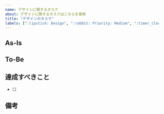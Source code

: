 ```yaml
---
name: デザインに関するタスク
about: デザインに関するタスクはこちらを使用
title: "デザインのタスク"
labels: [":lipstick: Design", ":rabbit: Priority: Medium", ":timer_clock: Story Points: 1"]
---
```


## As-Is
<!-- 現状の問題点や課題を記述 -->


## To-Be
<!-- どのような状態にすべきか記述 -->


## 達成すべきこと
<!-- このissueで達成すべきことをチェックリスト形式で記述 -->

- [ ] 


## 備考
<!-- 調べたことのメモや、その他情報を記述 -->
